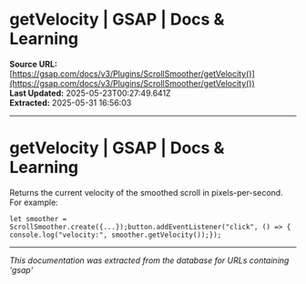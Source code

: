 # getVelocity | GSAP | Docs & Learning

**Source URL:** [https://gsap.com/docs/v3/Plugins/ScrollSmoother/getVelocity()](https://gsap.com/docs/v3/Plugins/ScrollSmoother/getVelocity())  
**Last Updated:** 2025-05-23T00:27:49.641Z  
**Extracted:** 2025-05-31 16:56:03

---

# getVelocity | GSAP | Docs & Learning

Returns the current velocity of the smoothed scroll in pixels-per-second. For example:

```
let smoother = ScrollSmoother.create({...});button.addEventListener("click", () => {  console.log("velocity:", smoother.getVelocity());});
```

---

*This documentation was extracted from the database for URLs containing 'gsap'*
